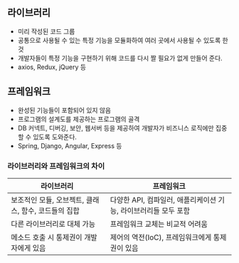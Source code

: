## 라이브러리

- 미리 작성된 코드 그룹
- 공통으로 사용될 수 있는 특정 기능을 모듈화하여 여러 곳에서 사용될 수 있도록 한 것
- 개발자들이 특정 기능을 구현하기 위해 코드를 다시 짤 필요가 없게 만들어 준다.
- axios, Redux, jQuery 등

## 프레임워크

- 완성된 기능들이 포함되어 있지 않음
- 프로그램의 설계도를 제공하는 프로그램의 골격
- DB 커넥트, 디버깅, 보안, 웹서버 등을 제공하여 개발자가 비즈니스 로직에만 집중할 수 있도록 도와준다.
- Spring, Django, Angular, Express 등

### 라이브러리와 프레임워크의 차이

| 라이브러리                                           | 프레임워크                                                      |
| ---------------------------------------------------- | --------------------------------------------------------------- |
| 보조적인 모듈, 오브젝트, 클래스, 함수, 코드들의 집합 | 다양한 API, 컴파일러, 애플리케이션 기능, 라이브러리들 모두 포함 |
| 다른 라이브러리로 대체 가능                          | 프레임워크 교체는 비교적 어려움                                 |
| 메소드 호출 시 통제권이 개발자에게 있음              | 제어의 역전(IoC), 프레임워크에게 통제권이 있음                  |
